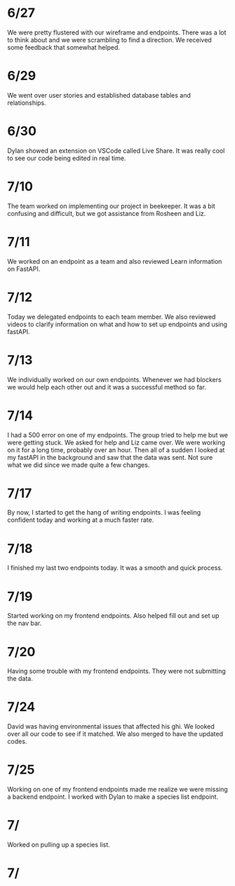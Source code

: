 # 6/27
We were pretty flustered with our wireframe and endpoints. There was a lot to think about and we were scrambling to find a direction. We received some feedback that somewhat helped.

# 6/29
We went over user stories and established database tables and relationships.

# 6/30
Dylan showed an extension on VSCode called Live Share. It was really cool to see our code being edited in real time.

# 7/10
The team worked on implementing our project in beekeeper. It was a bit confusing and difficult, but we got assistance from Rosheen and Liz.

# 7/11
We worked on an endpoint as a team and also reviewed Learn information on FastAPI.

# 7/12
Today we delegated endpoints to each team member. We also reviewed videos to clarify information on what and how to set up endpoints and using fastAPI.

# 7/13
We individually worked on our own endpoints. Whenever we had blockers we would help each other out and it was a successful method so far.

# 7/14
I had a 500 error on one of my endpoints. The group tried to help me but we were getting stuck. We asked for help and Liz came over. We were working on it for a long time, probably over an hour. Then all of a sudden I looked at my fastAPI in the background and saw that the data was sent. Not sure what we did since we made quite a few changes.

# 7/17
By now, I started to get the hang of writing endpoints. I was feeling confident today and working at a much faster rate.

# 7/18
I finished my last two endpoints today. It was a smooth and quick process.

# 7/19
Started working on my frontend endpoints. Also helped fill out and set up the nav bar.

# 7/20
Having some trouble with my frontend endpoints. They were not submitting the data.

# 7/24
David was having environmental issues that affected his ghi. We looked over all our code to see if it matched. We also merged to have the updated codes.

# 7/25
Working on one of my frontend endpoints made me realize we were missing a backend endpoint. I worked with Dylan to make a species list endpoint.

# 7/
Worked on pulling up a species list.

# 7/
